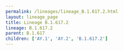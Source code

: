 ```yaml
---
permalink: /lineages/lineage_B.1.617.2.html
layout: lineage_page
title: Lineage B.1.617.2
lineage: B.1.617.2
parent: B.1.617
children: ['AY.1', 'AY.2', 'B.1.617.2']
---
```

